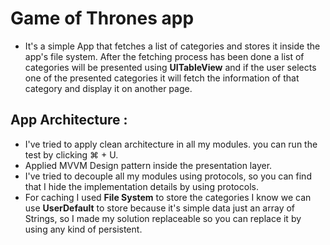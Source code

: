 # Game of Thrones app

* It's a simple App that fetches a list of categories and stores it inside the app's file system. After the fetching process has been done a list of categories will be presented using **UITableView** and if the user selects one of the presented categories it will fetch the information of that category and display it on another page.
 
## App Architecture :

* I've tried to apply clean architecture in all my modules. you can run the test by clicking ⌘ + U.
* Applied MVVM Design pattern inside the presentation layer.
* I've tried to decouple all my modules using protocols, so you can find that I hide the implementation details by using protocols.
* For caching I used **File System** to store the categories I know we can use **UserDefault** to store because it's simple data just an array of Strings, so I made my solution replaceable so you can replace it by using any kind of persistent.
